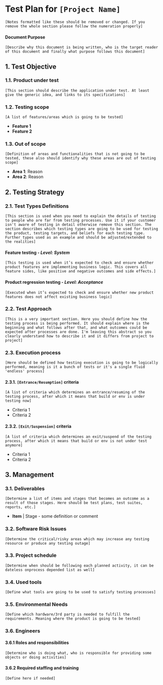 # Test Plan for `[Project Name]`
```[Notes formatted like these should be removed or changed. If you remove the whole section please follow the numeration properly]```
#### Document Purpose
```[Describe why this document is being written, who is the target reader of this document and finally what purpose follows this document]```

## 1. Test Objective
### 1.1. Product under test
```[This section should describe the application under test. At least give the generic idea, and links to its specifications]```

### 1.2. Testing scope
```[A list of features/areas which is going to be tested]```
- __Feature 1__
- __Feature 2__
### 1.3. Out of scope
```[Definition of areas and functionalities that is not going to be tested, these also should identify why these areas are out of testing scope]```
- __Area 1__: Reason
- __Area 2__: Reason

## 2. Testing Strategy
### 2.1. Test Types Definitions
```[This section is used when you need to explain the details of testing to people who are far from testing processes. Use it if your customer isn't aware of testing in detail otherwise remove this section. The section describes which testing types are going to be used for testing the product, testing targets, and beliefs for each testing type. Further types used as an example and should be adjusted/extended to the realities]```

#### Feature testing - *Level: System*
```[This testing is used when it’s expected to check and ensure whether product features are implementing business logic. This covers all feature sides, like positive and negative outcomes and side effects.]```

#### Product regression testing - *Level: Acceptance*
```[Executed when it’s expected to check and ensure whether new product features does not affect existing business logic]```

### 2.2. Test Approach
```[This is a very important section. Here you should define how the testing process is being performed. It should explain where is the beginning and what follows after that, and what outcomes could be expected after processes are done. I'm leaving this abstract so you clearly understand how to describe it and it differs from project to project]```

### 2.3. Execution process
```[Here should be defined how testing execution is going to be logically performed, meaning is it a bunch of tests or it's a single fluid 'endless' process]```
#### 2.3.1. ```[Entrance/Resumption]``` criteria
```[A list of criteria which determines an entrance/resuming of the testing process, after which it means that build or env is under testing now]```
- Criteria 1
- Criteria 2

#### 2.3.2. ```[Exit/Suspension]``` criteria
```[A list of criteria which determines an exit/suspend of the testing process, after which it means that build or env is not under test anymore]```
- Criteria 1
- Criteria 2

## 3. Management
### 3.1. Deliverables
```[Determine a list of items and stages that becomes an outcome as a result of those stages. Here should be test plans, test suites, reports, etc.]```
- __Item__ | Stage - some definition or comment

### 3.2. Software Risk Issues
```[Determine the critical/risky areas which may increase any testing resource or produce any testing outage]```

### 3.3. Project schedule
```[Determine when should be following each planned activity, it can be dateless onprocess depended list as well]```

### 3.4. Used tools
```[Define what tools are going to be used to satisfy testing processes]```

### 3.5. Environmental Needs
```[Define which hardware/3rd party is needed to fulfill the requirements. Meaning where the product is going to be tested]```

### 3.6. Engineers
#### 3.6.1 Roles and responsibilities
```[Determine who is doing what, who is responsible for providing some objects or doing activities]```

#### 3.6.2 Required staffing and training
```[Define here if needed]```
